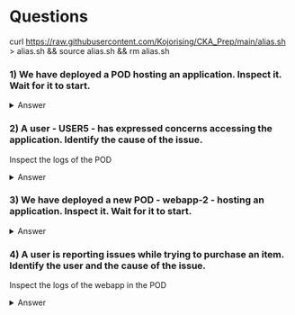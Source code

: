 # Questions

curl https://raw.githubusercontent.com/Kojorising/CKA_Prep/main/alias.sh > alias.sh && source alias.sh && rm alias.sh

### 1) We have deployed a POD hosting an application. Inspect it. Wait for it to start.
<details> 
  <summary markdown="span">Answer</summary>

    root@controlplane:~# kg pods
    NAME       READY   STATUS    RESTARTS   AGE
    webapp-1   1/1     Running   0          39s
</details>

### 2) A user - USER5 - has expressed concerns accessing the application. Identify the cause of the issue.
Inspect the logs of the POD

<details>
  <summary markdown="span">Answer</summary>

    ==> Account locked due to too many failed attempts

root@controlplane:~# kl webapp-1 | sort | uniq | grep -i "warning\|failed\|unable\|error" 
[2021-09-22 21:10:52,427] WARNING in event-simulator: USER5 Failed to Login as the account is locked due to MANY FAILED ATTEMPTS.
[2021-09-22 21:10:55,434] WARNING in event-simulator: USER7 Order failed as the item is OUT OF STOCK.
[2021-09-22 21:10:57,470] WARNING in event-simulator: USER5 Failed to Login as the account is locked due to MANY FAILED ATTEMPTS.
[2021-09-22 21:11:02,476] WARNING in event-simulator: USER5 Failed to Login as the account is locked due to MANY FAILED ATTEMPTS.


</details>

### 3) We have deployed a new POD - webapp-2 - hosting an application. Inspect it. Wait for it to start.
<details>
  <summary markdown="span">Answer</summary>


</details>

### 4) A user is reporting issues while trying to purchase an item. Identify the user and the cause of the issue.
Inspect the logs of the webapp in the POD
<details>
  <summary markdown="span">Answer</summary>

==> USER#)

root@controlplane:~# kl pod/webapp-2 -c=simple-webapp | sort | uniq | grep -i "warning\|failed\|unable\|error" 
[2021-09-22 21:14:20,567] WARNING in event-simulator: USER5 Failed to Login as the account is locked due to MANY FAILED ATTEMPTS.
[2021-09-22 21:14:23,571] WARNING in event-simulator: USER30 Order failed as the item is OUT OF STOCK.
[2021-09-22 21:14:25,573] WARNING in event-simulator: USER5 Failed to Login as the account is locked due to MANY FAILED ATTEMPTS.

</details>
